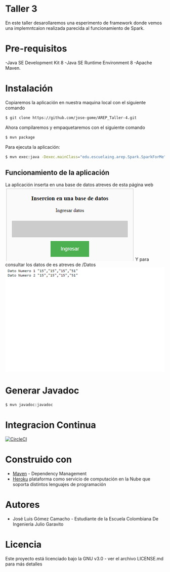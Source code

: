 # Taller 3
En este taller desarollaremos una esperimento de framework donde vemos una implemntcaion realizada parecida al funcionamiento de Spark. 
#

# Pre-requisitos
  -Java SE Development Kit 8
  -Java SE Runtime Environment 8
  -Apache Maven.

# Instalación
Copiaremos la aplicación en nuestra maquina local con el siguiente comando
```sh
$ git clone https://github.com/jose-gome/AREP_Taller-4.git
 ```
Ahora compilaremos y empaquetaremos con el siguiente comando
```sh
$ mvn package 
```
Para ejecuta la aplicación:
```sh
$ mvn exec:java -Dexec.mainClass="edu.escuelaing.arep.Spark.SparkForMe"
```
## Funcionamiento de la aplicación
La aplicación inserta en una base de datos atreves de esta página web
![](/Imagenes/insertarDatos.png)
Y para consultar los datos de es atreves de /Datos
![](/Imagenes/Datos.png)
# Generar Javadoc

```sh
$ mvn javadoc:javadoc 
```
# Integracion Continua
[![CircleCI](https://circleci.com/gh/jose-gome/AREP-2020-1-Calculadora-estadistica.svg?style=svg)](https://circleci.com/gh/jose-gome/AREP_Taller-4)


# Construido con
  - [Maven](https://maven.apache.org/) - Dependency Management
  - [Heroku](https://cli-auth.heroku.com/) plataforma como servicio de computación en la Nube que soporta distintos lenguajes de programación
 
# Autores
  - José Luis Gómez Camacho - Estudiante de la Escuela Colombiana De Ingeniería Julio Garavito
# Licencia
Este proyecto está licenciado bajo la GNU v3.0 - ver el archivo LICENSE.md para más detalles
